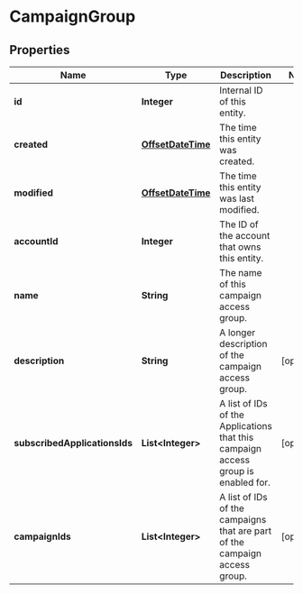 

# CampaignGroup


## Properties

Name | Type | Description | Notes
------------ | ------------- | ------------- | -------------
**id** | **Integer** | Internal ID of this entity. | 
**created** | [**OffsetDateTime**](OffsetDateTime.md) | The time this entity was created. | 
**modified** | [**OffsetDateTime**](OffsetDateTime.md) | The time this entity was last modified. | 
**accountId** | **Integer** | The ID of the account that owns this entity. | 
**name** | **String** | The name of this campaign access group. | 
**description** | **String** | A longer description of the campaign access group. |  [optional]
**subscribedApplicationsIds** | **List&lt;Integer&gt;** | A list of IDs of the Applications that this campaign access group is enabled for. |  [optional]
**campaignIds** | **List&lt;Integer&gt;** | A list of IDs of the campaigns that are part of the campaign access group. |  [optional]



